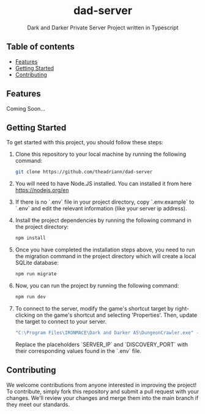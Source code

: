 <h1 align="center">
  dad-server
</h1>

<p align="center">
  Dark and Darker Private Server Project written in Typescript
</p>

## Table of contents

-   <a href="#features">Features</a>
-   <a href="#getting-started">Getting Started</a>
-   <a href="#contributing">Contributing</a>

<h2 id="features">Features</h2>

Coming Soon...

<h2 id="getting-started">Getting Started</h2>

To get started with this project, you should follow these steps:

<ol>
  <li>
  <p>Clone this repository to your local machine by running the following command:</p>

```bash
git clone https://github.com/theadriann/dad-server
```

  </li>
  
  <li>
  <p>You will need to have Node.JS installed. You can installed it from here <a href="https://nodejs.org/en" target="_new">https://nodejs.org/en</a></p>
  </li>

  <li>
  <p>If there is no `.env` file in your project directory, copy `.env.example` to `.env` and edit the relevant information (like your server ip address).</p>
  </li>
  

  <li>
  <p>Install the project dependencies by running the following command in the project directory:</p>

```bash
npm install
```

  </li>
  <li>
  <p>Once you have completed the installation steps above, you need to run the migration command in the project directory which will create a local SQLite database:</p>

```bash
npm run migrate
```

  </li>
  <li>
  <p>Now, you can run the project by running the following command:</p>

```bash
npm run dev
```

  </li>
  <li>
  <p>To connect to the server, modify the game's shortcut target by right-clicking on the game's shortcut and selecting 'Properties'. Then, update the target to connect to your server.</p>

```bash
"C:\Program Files\IRONMACE\Dark and Darker A5\DungeonCrawler.exe" -server=SERVER_IP:DISCOVERY_PORT
```

  <p>Replace the placeholders `SERVER_IP` and `DISCOVERY_PORT` with their corresponding values found in the `.env` file.</p>
  </li>
</ol>

<h2 id="contributing">Contributing</h2>

We welcome contributions from anyone interested in improving the project! To contribute, simply fork this repository and submit a pull request with your changes. We'll review your changes and merge them into the main branch if they meet our standards.
